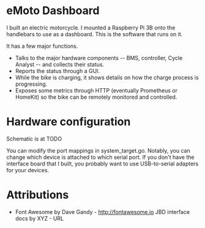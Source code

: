 # eMoto Dashboard

I built an electric motorcycle. I mounted a Raspberry Pi 3B onto the handlebars to use as a dashboard. This is the software that runs on it.

It has a few major functions.

- Talks to the major hardware components -- BMS, controller, Cycle Analyst -- and collects their status.
- Reports the status through a GUI.
- While the bike is charging, it shows details on how the charge process is progressing.
- Exposes some metrics through HTTP (eventually Prometheus or HomeKit) so the bike can be remotely monitored and controlled.

# Hardware configuration

Schematic is at TODO

You can modify the port mappings in system_target.go. Notably, you can change which device is attached to which serial port. If you don't have the interface board that I built, you probably want to use USB-to-serial adapters for your devices.

# Attributions

- Font Awesome by Dave Gandy - http://fontawesome.io
JBD interface docs by XYZ - URL
